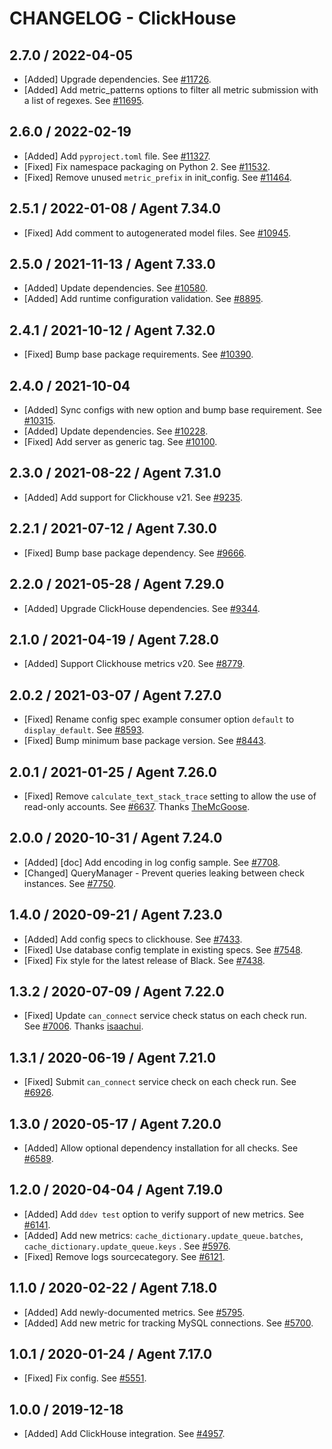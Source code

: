 # CHANGELOG - ClickHouse

## 2.7.0 / 2022-04-05

* [Added] Upgrade dependencies. See [#11726](https://github.com/DataDog/integrations-core/pull/11726).
* [Added] Add metric_patterns options to filter all metric submission with a list of regexes. See [#11695](https://github.com/DataDog/integrations-core/pull/11695).

## 2.6.0 / 2022-02-19

* [Added] Add `pyproject.toml` file. See [#11327](https://github.com/DataDog/integrations-core/pull/11327).
* [Fixed] Fix namespace packaging on Python 2. See [#11532](https://github.com/DataDog/integrations-core/pull/11532).
* [Fixed] Remove unused `metric_prefix` in init_config. See [#11464](https://github.com/DataDog/integrations-core/pull/11464).

## 2.5.1 / 2022-01-08 / Agent 7.34.0

* [Fixed] Add comment to autogenerated model files. See [#10945](https://github.com/DataDog/integrations-core/pull/10945).

## 2.5.0 / 2021-11-13 / Agent 7.33.0

* [Added] Update dependencies. See [#10580](https://github.com/DataDog/integrations-core/pull/10580).
* [Added] Add runtime configuration validation. See [#8895](https://github.com/DataDog/integrations-core/pull/8895).

## 2.4.1 / 2021-10-12 / Agent 7.32.0

* [Fixed] Bump base package requirements. See [#10390](https://github.com/DataDog/integrations-core/pull/10390).

## 2.4.0 / 2021-10-04

* [Added] Sync configs with new option and bump base requirement. See [#10315](https://github.com/DataDog/integrations-core/pull/10315).
* [Added] Update dependencies. See [#10228](https://github.com/DataDog/integrations-core/pull/10228).
* [Fixed] Add server as generic tag. See [#10100](https://github.com/DataDog/integrations-core/pull/10100).

## 2.3.0 / 2021-08-22 / Agent 7.31.0

* [Added] Add support for Clickhouse v21. See [#9235](https://github.com/DataDog/integrations-core/pull/9235).

## 2.2.1 / 2021-07-12 / Agent 7.30.0

* [Fixed] Bump base package dependency. See [#9666](https://github.com/DataDog/integrations-core/pull/9666).

## 2.2.0 / 2021-05-28 / Agent 7.29.0

* [Added] Upgrade ClickHouse dependencies. See [#9344](https://github.com/DataDog/integrations-core/pull/9344).

## 2.1.0 / 2021-04-19 / Agent 7.28.0

* [Added] Support Clickhouse metrics v20. See [#8779](https://github.com/DataDog/integrations-core/pull/8779).

## 2.0.2 / 2021-03-07 / Agent 7.27.0

* [Fixed] Rename config spec example consumer option `default` to `display_default`. See [#8593](https://github.com/DataDog/integrations-core/pull/8593).
* [Fixed] Bump minimum base package version. See [#8443](https://github.com/DataDog/integrations-core/pull/8443).

## 2.0.1 / 2021-01-25 / Agent 7.26.0

* [Fixed] Remove `calculate_text_stack_trace` setting to allow the use of read-only accounts. See [#6637](https://github.com/DataDog/integrations-core/pull/6637). Thanks [TheMcGoose](https://github.com/TheMcGoose).

## 2.0.0 / 2020-10-31 / Agent 7.24.0

* [Added] [doc] Add encoding in log config sample. See [#7708](https://github.com/DataDog/integrations-core/pull/7708).
* [Changed] QueryManager - Prevent queries leaking between check instances. See [#7750](https://github.com/DataDog/integrations-core/pull/7750).

## 1.4.0 / 2020-09-21 / Agent 7.23.0

* [Added] Add config specs to clickhouse. See [#7433](https://github.com/DataDog/integrations-core/pull/7433).
* [Fixed] Use database config template in existing specs. See [#7548](https://github.com/DataDog/integrations-core/pull/7548).
* [Fixed] Fix style for the latest release of Black. See [#7438](https://github.com/DataDog/integrations-core/pull/7438).

## 1.3.2 / 2020-07-09 / Agent 7.22.0

* [Fixed] Update `can_connect` service check status on each check run. See [#7006](https://github.com/DataDog/integrations-core/pull/7006). Thanks [isaachui](https://github.com/isaachui).

## 1.3.1 / 2020-06-19 / Agent 7.21.0

* [Fixed] Submit `can_connect` service check on each check run. See [#6926](https://github.com/DataDog/integrations-core/pull/6926).

## 1.3.0 / 2020-05-17 / Agent 7.20.0

* [Added] Allow optional dependency installation for all checks. See [#6589](https://github.com/DataDog/integrations-core/pull/6589).

## 1.2.0 / 2020-04-04 / Agent 7.19.0

* [Added] Add `ddev test` option to verify support of new metrics. See [#6141](https://github.com/DataDog/integrations-core/pull/6141).
* [Added] Add new metrics: `cache_dictionary.update_queue.batches`, `cache_dictionary.update_queue.keys` . See [#5976](https://github.com/DataDog/integrations-core/pull/5976).
* [Fixed] Remove logs sourcecategory. See [#6121](https://github.com/DataDog/integrations-core/pull/6121).

## 1.1.0 / 2020-02-22 / Agent 7.18.0

* [Added] Add newly-documented metrics. See [#5795](https://github.com/DataDog/integrations-core/pull/5795).
* [Added] Add new metric for tracking MySQL connections. See [#5700](https://github.com/DataDog/integrations-core/pull/5700).

## 1.0.1 / 2020-01-24 / Agent 7.17.0

* [Fixed] Fix config. See [#5551](https://github.com/DataDog/integrations-core/pull/5551).

## 1.0.0 / 2019-12-18

* [Added] Add ClickHouse integration. See [#4957](https://github.com/DataDog/integrations-core/pull/4957).
